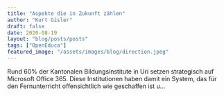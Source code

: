 ```yaml
---
title: "Aspekte die in Zukunft zählen"
author: "Kurt Gisler"
draft: false
date: 2020-08-19
layout: "blog/posts/posts"
tags: ["OpenEduca"]
featured_image: "/assets/images/blog/direction.jpeg"
---
```


Rund 60% der Kantonalen Bildungsinstitute in Uri setzen strategisch auf Microsoft Office 365. Diese Institutionen haben damit ein System, das für den Fernunterricht offensichtlich wie geschaffen ist u...


